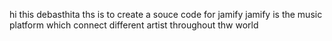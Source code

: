 hi this debasthita 
ths is to  create a souce code for jamify
jamify is the music platform which connect different artist throughout thw world
